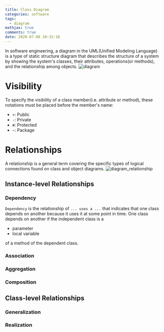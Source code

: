 ```yaml
---
title: Class Diagram
categories: software
tags:
  - diagram
mathjax: true
comments: true
date: 2020-07-08 10:32:18
---
```


In software engineering, a diagram in the UML(Unified Modeling Language) is a type of static structure diagram that describes the structure of a system by showing the system's classes, their attributes, operations(or methods), and the relationship among objects.
![diagram](https://github.com/yongcongwang/images/blob/master/blog/2020/diagram.png?raw=true)

<!-- more -->

# Visibility
To specify the visibility of a class member(i.e. attribute or method), these notations must be placed before the member's name:
- `+`: Public
- `-`: Private
- `#`: Protected
- `~`: Package

# Relationships
A relationship is a general term covering the specific types of logical connections found on class and object diagrams.
![diagram_relationship](https://github.com/yongcongwang/images/blob/master/blog/2020/diagram_relationship.png?raw=true)


## Instance-level Relationships

### Dependency
`Dependency` is the relationship of `... uses a ...` that indicates that one class depends on another because it uses it at some point in time. One class depends on another if the independent class is a
- parameter
- local variable

of a method of the dependent class.

### Association

### Aggregation
### Composition

## Class-level Relationships

### Generalization
### Realization
